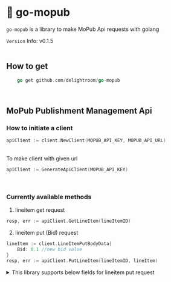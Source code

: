 # 🔖 go-mopub
`go-mopub` is a library to make MoPub Api requests with golang


`Version` Info: v0.1.5<br/><br/>

## How to get
```go
    go get github.com/delightroom/go-mopub
```
<br/>

## MoPub Publishment Management Api
### How to initiate a client
```go
apiClient := client.NewClient(MOPUB_API_KEY, MOPUB_API_URL)
```

</br>To make client with given url
```go
apiClient := GenerateApiClient(MOPUB_API_KEY)
```

<br>

### Currently available methods
1. lineitem get request
```go
resp, err := apiClient.GetLineItem(lineItemID)
```

2. lineitem put (Bid) request

```go
lineItem := client.LineItemPutBodyData{
    Bid: 0.1 //new bid value
}
resp, err := apiClient.PutLineItem(lineItemID, lineItem)
```

<details><summary>This library supports below fields for lineitem put request</summary>
<p>

```go
type LineItemPutBodyData struct {
Name         string   `json:"name,omitempty"`
Bid          float64  `json:"bid,omitempty"`
//Possible values: non_video, all, video
AllowVideo   string   `json:"allowVideo,omitempty"`   
//Possible values: both, non_skippable, skippable
VideoSetting string   `json:"videoSetting,omitempty"` 
//Enabled doesn't exist on get&put response -> needs to be tested in the browser for now
Enabled      bool     `json:"enabled,omitempty"`      
//true -> status(archived) & false ->status(campaign-archived)
Archived     bool     `json:"archived,omitempty"`     
//to see the output of Archived field...! not to change status directly(not supported)
Status       string   `json:"status,omitempty"`       
//Must specify budget if budget type not unlimited
Budget       int64    `json:"budget,omitempty"`       
//if budgtType is limited, budget becomes null
BudgetType   string   `json:"budgetType,omitempty"`   
AdUnitKeys   []string `json:"adUnitKeys,omitempty"`
```

</p>
</details></br>


